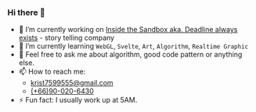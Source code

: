 ### Hi there 👋

- 🔭 I’m currently working on [Inside the Sandbox aka. Deadline always exists](https://www.facebook.com/deadlinealwaysexists) - story telling company
- 🌱 I’m currently learning `WebGL`, `Svelte`, `Art`, `Algorithm`, `Realtime Graphic`
- 💬 Feel free to ask me about algorithm, good code pattern or anything else.
- 📫 How to reach me:
  - [krist7599555@gmail.com](mailto:krist7599555@gmail.com)
  - [(+66)90-020-6430](tel:+66900206430)
- ⚡ Fun fact: I usually work up at 5AM.
